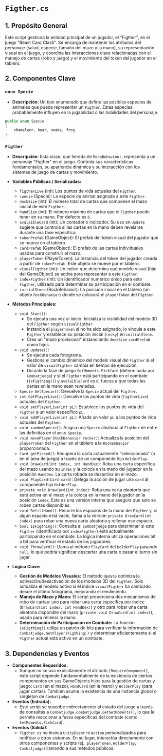 # `Figther.cs`

## 1. Propósito General
Este script gestiona la entidad principal de un jugador, el "Figther", en el juego "Beast Card Clash". Se encarga de mantener los atributos del personaje (salud, especie, tamaño del mazo y la mano), su representación visual en el juego, y coordina las interacciones clave relacionadas con el manejo de cartas (robo y juego) y el movimiento del token del jugador en el tablero.

## 2. Componentes Clave

### `enum Specie`
- **Descripción:** Un tipo enumerado que define las posibles especies de animales que puede representar un `Figther`. Estas especies probablemente influyen en la jugabilidad o las habilidades del personaje.

```csharp
public enum Specie
{
    chameleon, bear, snake, frog
}
```

### `Figther`
- **Descripción:** Esta clase, que hereda de `MonoBehaviour`, representa a un personaje "Figther" en el juego. Controla sus características fundamentales, su apariencia dinámica y su interacción con los sistemas de juego de cartas y movimiento.

- **Variables Públicas / Serializadas:**
    - `figtherLive` (int): Los puntos de vida actuales del `Figther`.
    - `specie` (Specie): La especie de animal asignada a este `Figther`.
    - `deckSize` (int): El número total de cartas que componen el mazo inicial de este `Figther`.
    - `handSize` (int): El número máximo de cartas que el `Figther` puede tener en su mano. Por defecto es `6`.
    - `avalaibleCard` (int): Un contador o indicador. Su uso en `Update` sugiere que controla si las cartas en la mano deben revelarse durante una fase específica.
    - `tokenPrefab` (GameObject): El prefab del token visual del jugador que se mueve en el tablero.
    - `cardPrefab` (GameObject): El prefab de las cartas individuales usadas para construir el mazo.
    - `playerToken` (PlayerToken): La instancia del token del jugador creada a partir de `tokenPrefab`. Este objeto se mueve por el tablero.
    - `visualFigther` (int): Un índice que determina qué modelo visual (hijo del GameObject) se activa para representar a este `Figther`.
    - `indexFigther` (int): Un identificador numérico único para este `Figther`, utilizado para determinar su participación en el combate.
    - `initialStone` (RockBehavior): La posición inicial en el tablero (un objeto `RockBehavior`) donde se colocará el `playerToken` del `Figther`.

- **Métodos Principales:**
    - `void Start()`:
        - Se ejecuta una vez al inicio. Inicializa la visibilidad del modelo 3D del `Figther` según `visualFigther`.
        - Instancia el `playerToken` si no ha sido asignado, lo vincula a este `Figther` y establece su posición inicial (`rocky`) en `initialStone`.
        - Crea un "mazo provisional" instanciando `deckSize` `cardPrefab` como hijos.
    - `void Update()`:
        - Se ejecuta cada fotograma.
        - Gestiona el cambio dinámico del modelo visual del `Figther` si el valor de `visualFigther` cambia en tiempo de ejecución.
        - Durante la fase de juego `SetMoments.PickCard` (determinada por `Combatjudge`) y si el `Figther` está participando en el combate (`IsFigthing()`) y `avalaibleCard` es `0`, fuerza a que todas las cartas en la mano sean reveladas.
    - `Specie GetSpecie()`: Devuelve la `Specie` actual del `Figther`.
    - `int GetPlayerLive()`: Devuelve los puntos de vida (`figtherLive`) actuales del `Figther`.
    - `void setPlayerLive(int pL)`: Establece los puntos de vida del `Figther` a un valor específico `pL`.
    - `void addPlayerLive(int pL)`: Añade un valor `pL` a los puntos de vida actuales del `Figther`.
    - `void randomSpecie()`: Asigna una `Specie` aleatoria al `Figther` de entre las definidas en el `enum Specie`.
    - `void movePlayer(RockBehavior rocker)`: Actualiza la posición del `playerToken` del `Figther` en el tablero a la `RockBehavior` proporcionada.
    - `Card getPicked()`: Recupera la carta actualmente "seleccionada" (o en el área de juego) a través de un componente hijo `HolderPlay`.
    - `void DrawCard(int index, int HandDex)`: Roba una carta específica del mazo usando su `index` y la coloca en la mano del jugador en la posición `HandDex`. La carta robada se desactiva en el mazo.
    - `void PlayCard(Card card)`: Delega la acción de jugar una `card` al componente hijo `HolderPlay`.
    - `private void DrawCard(int index)`: Roba una carta *aleatoria* que esté activa en el mazo y la coloca en la mano del jugador en la posición `index`. Esta es una versión interna que asegura que solo se roben cartas disponibles.
    - `void RefillHand()`: Recorre los espacios de la mano del `Figther` y, si algún espacio está vacío, llama a la versión `private DrawCard(int index)` para robar una nueva carta aleatoria y rellenar ese espacio.
    - `bool IsFigthing()`: Consulta al `Combatjudge` para determinar si este `Figther` (identificado por `indexFigther`) está actualmente participando en el combate. La lógica interna utiliza operaciones bit a bit para verificar el estado de los jugadores.
    - `void ThrowCard()`: Llama al método `PlayCard` del `HolderPlay` pasando `null`, lo que podría significar descartar una carta o pasar el turno sin jugar.

- **Lógica Clave:**
    - **Gestión de Modelos Visuales:** El método `Update` optimiza la activación/desactivación de los modelos 3D del `Figther`. Solo actualiza el modelo activo si el índice `visualFigther` ha cambiado desde el último fotograma, mejorando el rendimiento.
    - **Manejo de Mazo y Mano:** El script proporciona dos mecanismos de robo de cartas: uno para robar una carta específica por índice (`DrawCard(int index, int HandDex)`) y otro para robar una carta aleatoria disponible del mazo (`private void DrawCard(int index)`), usado para rellenar la mano.
    - **Determinación de Participación en Combate:** La función `IsFigthing()` utiliza un patrón de bits para verificar la información de `Combatjudge.GetPlayersFigthing()` y determinar eficientemente si el `Figther` actual está activo en un combate.

## 3. Dependencias y Eventos

- **Componentes Requeridos:**
    - Aunque no se usa explícitamente el atributo `[RequireComponent]`, este script depende fundamentalmente de la existencia de ciertos componentes en sus GameObjects hijos para la gestión de cartas y juego: `Card` (en el mazo), `HandCard` (en la mano) y `HolderPlay` (para jugar cartas). También asume la existencia de una instancia global o singleton de `Combatjudge`.
- **Eventos (Entrada):**
    - Este script se suscribe indirectamente al estado del juego a través de consultas a `Combatjudge.combatjudge.GetSetMoments()`, lo que le permite reaccionar a fases específicas del combate (como `SetMoments.PickCard`).
- **Eventos (Salida):**
    - `Figther.cs` no invoca `UnityEvent` ni `Action` personalizados para notificar a otros sistemas. En su lugar, interactúa directamente con otros componentes y scripts (ej., `playerToken`, `HolderPlay`, `Combatjudge`) llamando a sus métodos públicos.